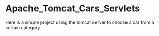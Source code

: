 # Apache_Tomcat_Cars_Servlets
Here is a simple project using the tomcat server to choose a car from a certain category

